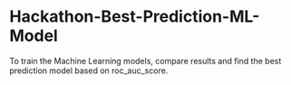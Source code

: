 # Hackathon-Best-Prediction-ML-Model

To train the Machine Learning models, compare results and find the best prediction model based on roc_auc_score.
